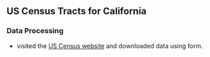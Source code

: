 ## US Census Tracts for California

### Data Processing
* visited the [US Census website](https://www.census.gov/geo/maps-data/data/cbf/cbf_tracts.html) and downloaded data using form.
